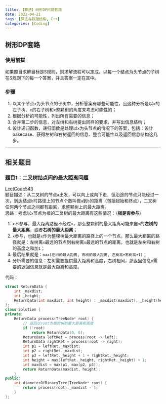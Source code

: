```yaml
---
title: 【算法】树形DP问题套路
date: 2022-04-21
tags: [算法与数据结构, C++]
categories: [Coding]
---
```


## 树形DP套路
### 使用前提
如果题目求解目标是S规则，则求解流程可以定成，以每一个结点为头节点的子树在S规则下的每一个答案，并且答案一定在其中。

### 步骤
1. 以某个节点`x`为头节点的子树中，分析答案有哪些可能性，且这种分析是以`x`的左子树、`x`的右子树和`x`整颗树的角度来考虑可能性的；
2. 根据分析的可能性，列出所有需要的信息；
3. 合并第二步的信息，对左树和右树提出同样的要求，并写出信息结构；
4. 设计递归函数，递归函数是处理以`x`为头节点的情况下的答案，包括：设计basecase、获得左树和右树返回的信息、整合可能性以及返回信息结构这几步。

-----

## 相关题目
### 题目1：二叉树结点间的最大距离问题
[LeetCode543](https://leetcode-cn.com/problems/diameter-of-binary-tree/)  
题目描述：从二叉树的节点`a`出发，可以向上或向下走，但沿途的节点只能经过一次，到达结点`b`时路径上的节点个数叫做`a`到`b`的距离（包括起始和终点），二叉树任何两个节点之间都有距离，求整颗树上的最大距离。  
思路：考虑以`x`节点为根的二叉树的最大距离有这些情况：（**根是否参与**）
1. `x`不参与，最大距离路径不经过`x`，那么整颗树的最大距离可能来自`x`的**左树的最大距离**，或者**右树的最大距离**；
2. `x`参与，也就是`x`作为整棵树最大距离的路径上的一个节点，那么最大距离的路径就是：左树离`x`最远的节点到右树离`x`最远的节点的距离，也就是左树和右树的高度之和加`1`；
3. 最后结果就是：`max(左树的最大距离, 右树的最大距离, 左树高+右树高+1)`；
4. 分析需要的信息：左树需要提供最大距离和高度，右树相同，那返回信息`x`需要的返回信息就是最大距离和高度。

代码：  
```cpp
struct ReturnData {
    int _maxdist;
    int _height;
    ReturnData(int maxdist, int height) : _maxdist(maxdist), _height(height) {}
};
class Solution {
private:
    ReturnData process(TreeNode* root) {
        // 返回以root为根的树的最大距离和高度
        if (!root)
            return ReturnData(0, 0);
        ReturnData leftRet = process(root -> left);
        ReturnData rightRet = process(root -> right);
        int p1 = leftRet._maxdist;
        int p2 = rightRet._maxdist;
        int p3 = leftRet._height + 1 + rightRet._height;
        int height = max(leftRet._height, rightRet._height) + 1;
        int maxdist = max(p1, max(p2, p3));
        return ReturnData(maxdist, height);
    }
public:
    int diameterOfBinaryTree(TreeNode* root) {
        return process(root)._maxdist - 1;
    }
};
```
